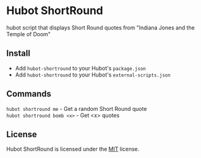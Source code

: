 
Hubot ShortRound
============

hubot script that displays Short Round quotes from "Indiana Jones and the Temple of Doom"


Install
-------

- Add `hubot-shortround` to your Hubot's `package.json`
- Add `hubot-shortround` to your Hubot's `external-scripts.json`


Commands
--------

`hubot shortround me` - Get a random Short Round quote  
`hubot shortround bomb <x>` - Get \<x\> quotes


License
-------

Hubot ShortRound is licensed under the [MIT][mit] license.



[mit]: http://opensource.org/licenses/mit-license.php
